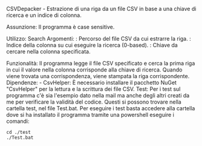 CSVDepacker - Estrazione di una riga da un file CSV in base a una chiave di ricerca e un indice di colonna.

Assunzione:
    Il programma è case sensitive.

Utilizzo:
    Search <fileCSV> <indiceColonna> <chiaveRicerca>
Argomenti:
    <fileCSV>: Percorso del file CSV da cui estrarre la riga.
    <indiceColonna>: Indice della colonna su cui eseguire la ricerca (0-based).
    <chiaveRicerca>: Chiave da cercare nella colonna specificata.
 
Funzionalità:
    Il programma legge il file CSV specificato e cerca la prima riga in cui il valore nella colonna corrisponde alla chiave di ricerca.
    Quando viene trovata una corrispondenza, viene stampata la riga corrispondente.
Dipendenze:
    - CsvHelper: È necessario installare il pacchetto NuGet "CsvHelper" per la lettura e la scrittura dei file CSV.
Test:
    Per i test sul programma c'è sia l'esempio dato nella mail ma anche degli altri creati da me per verificare la validità del codice. Questi si possono trovare nella cartella test, nel file Test.bat. Per eseguire i test basta accedere alla cartella dove si ha installato il programma tramite una powershell eseguire i comandi:

    cd ./test
    ./Test.bat
